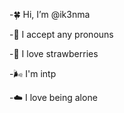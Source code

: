 -🍀 Hi, I’m @ik3nma

-🌻 I accept any pronouns 

-🌱 I love strawberries 

-🌬️ I'm intp 

-☁️ I love being alone 

<!---
ik3nma/ik3nma is a ✨ special ✨ repository because its `README.md` (this file) appears on your GitHub profile.
You can click the Preview link to take a look at your changes.
--->
